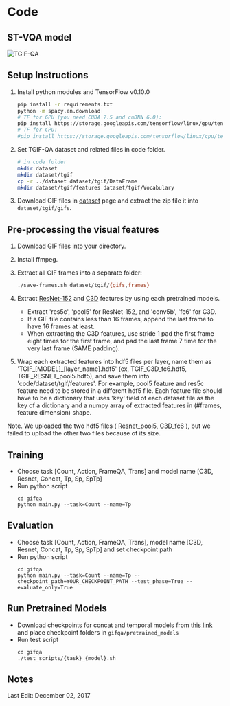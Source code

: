 # Code

ST-VQA model
-----

![](../resources/tgif_model.png "TGIF-QA")



Setup Instructions
-----

1. Install python modules and TensorFlow v0.10.0

    ```bash
    pip install -r requirements.txt
    python -m spacy.en.download
    # TF for GPU (you need CUDA 7.5 and cuDNN 6.0):
    pip install https://storage.googleapis.com/tensorflow/linux/gpu/tensorflow-0.10.0-cp27-none-linux_x86_64.whl
    # TF for CPU:
    #pip install https://storage.googleapis.com/tensorflow/linux/cpu/tensorflow-0.10.0-cp27-none-linux_x86_64.whl
    ```

2. Set TGIF-QA dataset and related files in code folder.

    ```bash
    # in code folder
    mkdir dataset
    mkdir dataset/tgif
    cp -r ../dataset dataset/tgif/DataFrame
    mkdir dataset/tgif/features dataset/tgif/Vocabulary
    ```

3. Download GIF files in [dataset](../dataset/README.md) page and extract the zip file it into `dataset/tgif/gifs`.



Pre-processing the visual features
-----

1. Download GIF files into your directory.

2. Install ffmpeg.

3. Extract all GIF frames into a separate folder:

    ```bash
    ./save-frames.sh dataset/tgif/{gifs,frames}
    ```

4. Extract [ResNet-152](https://github.com/KaimingHe/deep-residual-networks) and [C3D](https://github.com/facebook/C3D) features by using each pretrained models.
    - Extract 'res5c', 'pool5' for ResNet-152, and 'conv5b', 'fc6' for C3D.
    - If a GIF file contains less than 16 frames, append the last frame to have 16 frames at least.
    - When extracting the C3D features, use stride 1 pad the first frame eight times for the first frame, and pad the last frame 7 time for the very last frame (SAME padding).

5. Wrap each extracted features into hdf5 files per layer, name them as 'TGIF_[MODEL]_[layer_name].hdf5' (ex, TGIF_C3D_fc6.hdf5, TGIF_RESNET_pool5.hdf5), and save them into 'code/dataset/tgif/features'. For example, pool5 feature and res5c feature need to be stored in a different hdf5 file. Each feature file should have to be a dictionary that uses 'key' field of each dataset file as the key of a dictionary and a numpy array of extracted features in (\#frames, feature dimension) shape. 



Note. We uploaded the two hdf5 files (  [Resnet_pool5](https://drive.google.com/file/d/0B15H16jpV4w2SlVleTBRT3dUTGs/view?usp=sharing), [C3D_fc6](https://drive.google.com/file/d/0B15H16jpV4w2cFZoOXpPMlFLX3M/view?usp=sharing) ), but we failed to upload the other two files because of its size.





Training
-----

* Choose task [Count, Action, FrameQA, Trans] and model name [C3D, Resnet, Concat, Tp, Sp, SpTp]
* Run python script
    ```
    cd gifqa
    python main.py --task=Count --name=Tp
    ```



Evaluation
-----

* Choose task [Count, Action, FrameQA, Trans], model name [C3D, Resnet, Concat, Tp, Sp, SpTp] and set checkpoint path
* Run python script
    ```
    cd gifqa
    python main.py --task=Count --name=Tp --checkpoint_path=YOUR_CHECKPOINT_PATH --test_phase=True --evaluate_only=True
    ```



Run Pretrained Models
-----

* Download checkpoints for concat and temporal models from [this link](https://drive.google.com/file/d/1EwbGkGviK6FOOI8UXQu0vdb4ELFBSoBU/view?usp=sharing) and place checkpoint folders in `gifqa/pretrained_models`
* Run test script
    ```
    cd gifqa
    ./test_scripts/{task}_{model}.sh
    ```



## Notes

Last Edit: December 02, 2017
